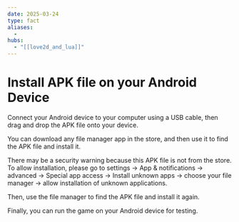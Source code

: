 ```yaml
---
date: 2025-03-24
type: fact
aliases:
  -
hubs:
  - "[[love2d_and_lua]]"
---
```


# Install APK file on your Android Device

Connect your Android device to your computer using a USB cable, then drag and drop the APK file onto your device.

You can download any file manager app in the store, and then use it to find the APK file and install it.

There may be a security warning because this APK file is not from the store. To allow installation, please go to settings -> App & notifications -> advanced -> Special app access -> Install unknown apps -> choose your file manager -> allow installation of unknown applications.

Then, use the file manager to find the APK file and install it again.

Finally, you can run the game on your Android device for testing.
